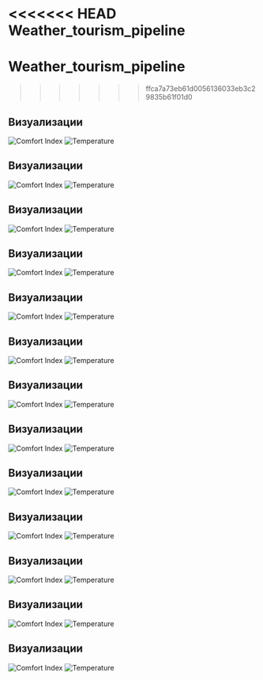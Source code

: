 <<<<<<< HEAD
Weather_tourism_pipeline
=======
# Weather_tourism_pipeline
>>>>>>> ffca7a73eb61d0056136033eb3c29835b61f01d0

## Визуализации
![Comfort Index](data/visualizations/comfort_index.png)
![Temperature](data/visualizations/temperature.png)

## Визуализации
![Comfort Index](data/visualizations/comfort_index.png)
![Temperature](data/visualizations/temperature.png)

## Визуализации
![Comfort Index](data/visualizations/comfort_index.png)
![Temperature](data/visualizations/temperature.png)

## Визуализации
![Comfort Index](data/visualizations/comfort_index.png)
![Temperature](data/visualizations/temperature.png)

## Визуализации
![Comfort Index](data/visualizations/comfort_index.png)
![Temperature](data/visualizations/temperature.png)

## Визуализации
![Comfort Index](data/visualizations/comfort_index.png)
![Temperature](data/visualizations/temperature.png)

## Визуализации
![Comfort Index](data/visualizations/comfort_index.png)
![Temperature](data/visualizations/temperature.png)

## Визуализации
![Comfort Index](data/visualizations/comfort_index.png)
![Temperature](data/visualizations/temperature.png)

## Визуализации
![Comfort Index](data/visualizations/comfort_index.png)
![Temperature](data/visualizations/temperature.png)

## Визуализации
![Comfort Index](data/visualizations/comfort_index.png)
![Temperature](data/visualizations/temperature.png)

## Визуализации
![Comfort Index](data/visualizations/comfort_index.png)
![Temperature](data/visualizations/temperature.png)

## Визуализации
![Comfort Index](data/visualizations/comfort_index.png)
![Temperature](data/visualizations/temperature.png)

## Визуализации
![Comfort Index](data/visualizations/comfort_index.png)
![Temperature](data/visualizations/temperature.png)
